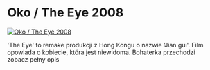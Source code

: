 Oko / The Eye 2008 
=============
[![Oko / The Eye 2008 ](http://vidos.pl/images/player.gif)](http://vidos.pl/oko-the-eye-2008)

 'The Eye' to remake produkcji z Hong Kongu o nazwie 'Jian gui'. Film opowiada o kobiecie, która jest niewidoma. Bohaterka przechodzi zobacz pełny opis

